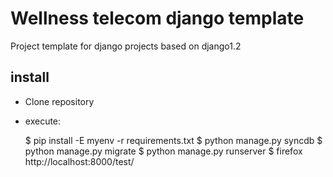 
Wellness telecom django template
================================

Project template for django projects based on django1.2

install
-------

- Clone repository
- execute:

    $ pip install -E myenv -r requirements.txt
    $ python manage.py syncdb
    $ python manage.py migrate
    $ python manage.py runserver
    $ firefox http://localhost:8000/test/
 
